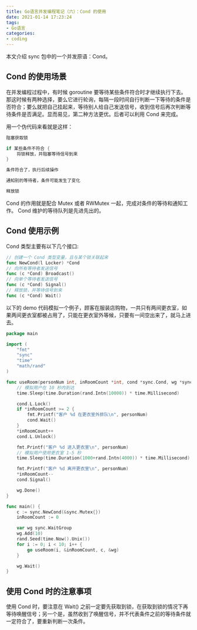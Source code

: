 ```yaml
---
title: Go语言并发编程笔记（六）：Cond 的使用
date: 2021-01-14 17:23:24
tags:
- Go语言
categories:
- coding
---
```


本文介绍 sync 包中的一个并发原语：Cond。

<!--more-->

## Cond 的使用场景

在并发编程过程中，有时候 goroutine 要等待某些条件符合时才继续执行下去。那这时候有两种选择，要么它进行轮询，每隔一段时间自行判断一下等待的条件是否符合；要么就把自己挂起来，等待别人给自己发送信号，收到信号后再次判断等待条件是否满足。显而易见，第二种方法更优。后者可以利用 Cond 来完成。

用一个伪代码来看就是这样：
```go
阻塞获取锁

if 某些条件不符合 {
    将锁释放，并阻塞等待信号到来
}

条件符合了，执行后续操作

通知别的等待者，条件可能发生了变化

释放锁
```

Cond 的作用就是配合 Mutex 或者 RWMutex 一起，完成对条件的等待和通知工作。 Cond 维护的等待队列是先进先出的。

## Cond 使用示例

Cond 类型主要有以下几个接口:
```go
// 创建一个 Cond 类型变量，且与某个锁关联起来
func NewCond(l Locker) *Cond
// 向所有等待者发送信号
func (c *Cond) Broadcast()
// 向单个等待者发送信号
func (c *Cond) Signal()
// 释放锁，并等待信号到来
func (c *Cond) Wait()
```

以下的 demo 代码模拟一个例子，顾客在服装店购物，一共只有两间更衣室，如果两间更衣室都被占用了，只能在更衣室外等候，只要有一间空出来了，就马上进去。
```go
package main

import (
    "fmt"
    "sync"
    "time"
    "math/rand"
)

func useRoom(personNum int, inRoomCount *int, cond *sync.Cond, wg *sync.WaitGroup) {
    // 模拟用户在 10 秒内到达
    time.Sleep(time.Duration(rand.Intn(10000)) * time.Millisecond)

    cond.L.Lock()
    if *inRoomCount >= 2 {
        fmt.Printf("客户 %d 在更衣室外排队\n", personNum)
        cond.Wait()
    }
    *inRoomCount++
    cond.L.Unlock()

    fmt.Printf("客户 %d 进入更衣室\n", personNum)
    // 模拟用户使用更衣室 1-5 秒
    time.Sleep(time.Duration(1000+rand.Intn(4000)) * time.Millisecond)

    fmt.Printf("客户 %d 离开更衣室\n", personNum)
    *inRoomCount--
    cond.Signal()

    wg.Done()
}

func main() {
    c := sync.NewCond(&sync.Mutex{})
    inRoomCount := 0

    var wg sync.WaitGroup
    wg.Add(10)
    rand.Seed(time.Now().Unix())
    for i := 0; i < 10; i++ {
        go useRoom(i, &inRoomCount, c, &wg)
    }

    wg.Wait()
}
```

## 使用 Cond 时的注意事项

使用 Cond 时，要注意在 Wait() 之前一定要先获取到锁，在获取到锁的情况下再等待唤醒信号；另一个是，虽然收到了唤醒信号，并不代表条件之前的等待条件就一定符合了，要重新判断一次条件。
